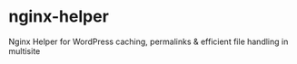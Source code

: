 nginx-helper
============

Nginx Helper for WordPress caching, permalinks &amp; efficient file handling in multisite